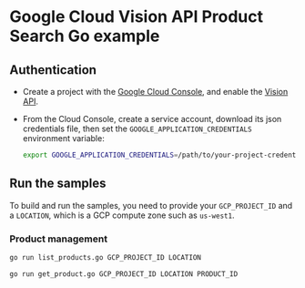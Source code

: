 # Google Cloud Vision API Product Search Go example

## Authentication

* Create a project with the [Google Cloud Console][cloud-console], and enable
  the [Vision API][vision-api].
* From the Cloud Console, create a service account,
  download its json credentials file, then set the 
  `GOOGLE_APPLICATION_CREDENTIALS` environment variable:

  ```bash
  export GOOGLE_APPLICATION_CREDENTIALS=/path/to/your-project-credentials.json
  ```

[cloud-console]: https://console.cloud.google.com
[vision-api]: https://console.cloud.google.com/apis/api/vision.googleapis.com/overview?project=_
[adc]: https://cloud.google.com/docs/authentication#developer_workflow

## Run the samples

To build and run the samples, you need to provide your `GCP_PROJECT_ID` and a `LOCATION`, which is a GCP compute zone such as `us-west1`.

### Product management

```bash
go run list_products.go GCP_PROJECT_ID LOCATION
```

```bash
go run get_product.go GCP_PROJECT_ID LOCATION PRODUCT_ID
```
